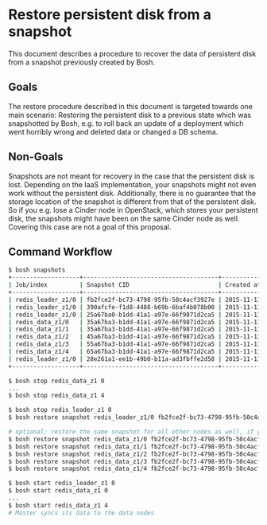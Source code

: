 # Restore persistent disk from a snapshot

This document describes a procedure to recover the data of persistent disk from a snapshot previously created by Bosh.

## Goals

The restore procedure described in this document is targeted towards one main scenario: Restoring the persistent disk to a previous state which was snapshotted by Bosh, e.g. to roll back an update of a deployment which went horribly wrong and deleted data or changed a DB schema.

## Non-Goals

Snapshots are not meant for recovery in the case that the persistent disk is lost. Depending on the IaaS implementation, your snapshots might not even work without the persistent disk. Additionally, there is no guarantee that the storage location of the snapshot is different from that of the persistent disk. So if you e.g. lose a Cinder node in OpenStack, which stores your persistent disk, the snapshots might have been on the same Cinder node as well. Covering this case are not a goal of this proposal.

## Command Workflow

```bash
$ bosh snapshots
+-------------------+--------------------------------------+---------------------------+-------+
| Job/index         | Snapshot CID                         | Created at                | Clean |
+-------------------+--------------------------------------+---------------------------+-------+
| redis_leader_z1/0 | fb2fce2f-bc73-4798-95fb-50c4acf3927e | 2015-11-11 12:25:25 +0000 | false |
| redis_leader_z1/0 | 390afcfe-f1d8-4488-b69b-6baf4b078b00 | 2015-11-11 12:37:31 +0000 | false |
| redis_leader_z1/0 | 25a67ba0-b1dd-41a1-a97e-66f9871d2ca5 | 2015-11-11 12:38:29 +0000 | false |
| redis_data_z1/0   | 35a67ba3-b1dd-41a1-a97e-66f9871d2ca5 | 2015-11-11 12:39:29 +0000 | false |
| redis_data_z1/1   | 35a67ba3-b1dd-41a1-a97e-66f9871d2ca5 | 2015-11-11 12:39:29 +0000 | false |
| redis_data_z1/2   | 45a67ba3-b1dd-41a1-a97e-66f9871d2ca5 | 2015-11-11 12:39:29 +0000 | false |
| redis_data_z1/3   | 55a67ba3-b1dd-41a1-a97e-66f9871d2ca5 | 2015-11-11 12:39:29 +0000 | false |
| redis_data_z1/4   | 65a67ba3-b1dd-41a1-a97e-66f9871d2ca5 | 2015-11-11 12:39:29 +0000 | false |
| redis_leader_z1/0 | 28e261a1-ee1b-49b0-b11a-ad3fbffe2d58 | 2015-11-11 13:50:01 +0000 | true  |
+-------------------+--------------------------------------+---------------------------+-------+

$ bosh stop redis_data_z1 0
...
$ bosh stop redis_data_z1 4

$ bosh stop redis_leader_z1 0
$ bosh restore snapshot redis_leader_z1/0 fb2fce2f-bc73-4798-95fb-50c4acf3927e

# optional: restore the same snapshot for all other nodes as well, if your service allows for it.
$ bosh restore snapshot redis_data_z1/0 fb2fce2f-bc73-4798-95fb-50c4acf3927e
$ bosh restore snapshot redis_data_z1/1 fb2fce2f-bc73-4798-95fb-50c4acf3927e
$ bosh restore snapshot redis_data_z1/2 fb2fce2f-bc73-4798-95fb-50c4acf3927e
$ bosh restore snapshot redis_data_z1/3 fb2fce2f-bc73-4798-95fb-50c4acf3927e
$ bosh restore snapshot redis_data_z1/4 fb2fce2f-bc73-4798-95fb-50c4acf3927e

$ bosh start redis_leader_z1 0
$ bosh start redis_data_z1 0
...
$ bosh start redis_data_z1 4
# Master syncs its data to the data nodes
```

